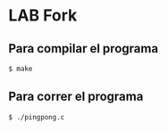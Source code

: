 # LAB Fork

## Para compilar el programa

```bash
$ make
```


## Para correr el programa

```bash
$ ./pingpong.c
```